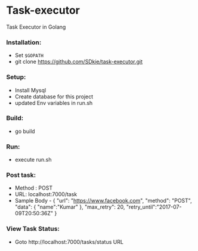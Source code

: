 # Task-executor
Task Executor in Golang

### Installation:
 - Set `$GOPATH`
 - git clone https://github.com/SDkie/task-executor.git
 
### Setup:
 - Install Mysql
 - Create database for this project
 - updated Env variables in run.sh
 
### Build:
- go build
 
### Run:
 - execute run.sh

### Post task:
 - Method : POST
 - URL: localhost:7000/task
 - Sample Body - {
	"url": "https://www.facebook.com", 
	"method": "POST",
	"data": {
	"name":"Kumar"
	},
	"max_retry": 20, 
	"retry_until":"2017-07-09T20:50:36Z"
}

### View Task Status:
 - Goto http://localhost:7000/tasks/status URL
